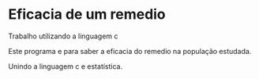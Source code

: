 # Eficacia de um remedio
 Trabalho utilizando a linguagem c
 
 Este programa e para saber a eficacia do remedio na população estudada.
 
 Unindo a linguagem c e estatística.
